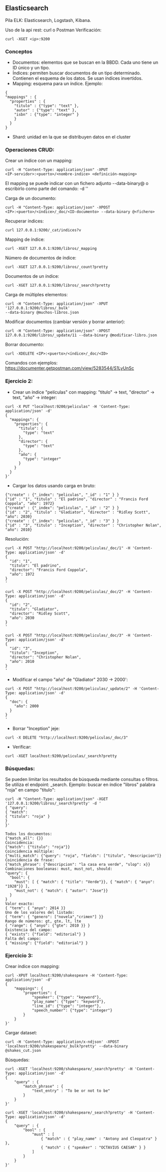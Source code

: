 ## Elasticsearch

Pila ELK: Elasticsearch, Logstash, Kibana.

Uso de la api rest: curl o Postman
Verificación:
```
curl -XGET <ip>:9200
```
### Conceptos
* Documentos: elementos que se buscan en la BBDD. Cada uno tiene un ID único y un tipo.
* Índices: permiten buscar documentos de un tipo determinado. Contienen el esquema de los datos. Se usan índices invertidos.
* Mapping: esquema para un índice. 
Ejemplo:
```
{
"mappings" : {
  "properties" : {
    "titulo" : {"type": "text" },
    "autor" : {"type": "text" },
    "isbn" : {"type": "integer" }
    }
  }
}
```
* Shard: unidad en la que se distribuyen datos en el cluster

### Operaciones CRUD:
Crear un índice con un mapping:
```
curl -H "Content-Type: application/json" -XPUT
<IP-servidor>:<puerto>/<nombre-indice> <definición-mapping>
```
El mapping se puede indicar con un fichero adjunto --data-binary@<fichero> o escribirlo como parte del comando: -d '<mapping>'

Carga de un documento:
```
curl -H "Content-Type: application/json" -XPOST
<IP>:<puerto>/<índice>/_doc/<ID-documento> --data-binary @<fichero>
```

Recuperar índices:
```
curl 127.0.0.1:9200/_cat/indices?v
```
Mapping de índice:
```
curl -XGET 127.0.0.1:9200/libros/_mapping
```
Número de documentos de índice:
```
curl -XGET 127.0.0.1:9200/libros/_count?pretty
```
Documentos de un índice:
```
curl -XGET 127.0.0.1:9200/libros/_search?pretty
```
Carga de múltiples elementos:
```
curl -H "Content-Type: application/json" -XPUT '127.0.0.1:9200/libros/_bulk'
--data-binary @muchos-libros.json
```
Modificar documentos (cambiar versión y borrar anterior):
```
curl -H "Content-Type: application/json" -XPOST
127.0.0.1:9200/libros/_update/11 --data-binary @modificar-libro.json
```
Borrar documento:
```
curl -XDELETE <IP>:<puerto>/<índice>/_doc/<ID>
```
Comandos con ejemplos: https://documenter.getpostman.com/view/5283544/S1LyUnSc

### Ejercicio 2:
* Crear un índice "películas" con mapping: "titulo" -> text, "director" -> text, "año" -> integer:
```
curl -X PUT "localhost:9200/peliculas" -H 'Content-Type: application/json' -d'
{
  "mappings": {
    "properties": {
      "titulo": {
        "type": "text"
      },
      "director": {
        "type": "text"
      },
      "año": {
        "type": "integer"
      }
    }
  }
}'
```
* Cargar los datos usando carga en bruto:
```
{"create" : {"_index": "peliculas", "_id" : "1" } }
{"id" : "1", "titulo" : "El padrino", "director" : "Francis Ford Coppola", "año": 1972}
{"create" : {"_index": "peliculas", "_id" : "2" } }
{"id" : "2", "titulo" : "Gladiator", "director" : "Ridley Scott", "año": 2030}
{"create" : {"_index": "peliculas", "_id" : "3" } }
{"id" : "3", "titulo" : "Inception", "director" : "Christopher Nolan", "año": 2010}
```
Resolución:
```
curl -X POST "http://localhost:9200/peliculas/_doc/1" -H 'Content-Type: application/json' -d'
{
  "id": "1",
  "titulo": "El padrino",
  "director": "Francis Ford Coppola",
  "año": 1972
}
'

curl -X POST "http://localhost:9200/peliculas/_doc/2" -H 'Content-Type: application/json' -d'
{
  "id": "2",
  "titulo": "Gladiator",
  "director": "Ridley Scott",
  "año": 2030
}
'

curl -X POST "http://localhost:9200/peliculas/_doc/3" -H 'Content-Type: application/json' -d'
{
  "id": "3",
  "titulo": "Inception",
  "director": "Christopher Nolan",
  "año": 2010
}
'
```

* Modificar el campo "año" de "Gladiator" 2030 -> 2000':
```
curl -X POST "http://localhost:9200/peliculas/_update/2" -H 'Content-Type: application/json' -d'
{
  "doc": {
    "año": 2000
  }
}
'
```
* Borrar "Inception" jeje:
```
curl -X DELETE "http://localhost:9200/peliculas/_doc/3"
```
* Verificar:
```
curl -XGET localhost:9200/peliculas/_search?pretty
```

### Búsquedas:
Se pueden limitar los resultados de búsqueda mediante consultas o filtros. 
Se utiliza el endpoint: _search. 
Ejemplo: buscar en índice "libros" palabra "roja" en campo "titulo":
```
curl -H "Content-Type: application/json" -XGET
'127.0.0.1:9200/libros/_search?pretty' -d '
{ "query":
{ "match":
{ "titulo": "roja" }
}
}'
```
```
Todos los documentos:
{"match_all": {}}
Coincidencia:
{"match": {"titulo": "roja"}}
Coincidencia múltiple:
{"multi_match": {"query": "roja", "fields": ["titulo", "descripcion"]}
Coincidencia de frase:
{"match_phrase": {"descripcion": "la casa era verde", "slop": x}}
Combinaciones booleanas: must, must_not, should:
"query": {
  "bool": {
    "must": [ { "match": { "title": "Verde"}}, { "match": { "anyo": "1928"}} ],
    "must_not": { "match": { "autor": "Jose"}}
  }
}
Valor exacto:
{ "term": { "anyo": 2014 }}
Uno de los valores del listado:
{ "term": { "genero": ["novela","crimen"] }}
Rango de números: gt, gte, lt, lte
{ "range": { "anyo": {"gte": 2010 }} }
Existencia del campo:
{ "exists": {"field": "editorial"} }
Falta del campo:
{ "missing": {"field": "editorial"} }
```
### Ejercicio 3:
Crear índice con mapping:
```
curl -XPUT localhost:9200/shakespeare -H 'Content-Type: application/json' -d'
{
    "mappings": {
        "properties": {
            "speaker": {"type": "keyword"},
            "play_name": {"type": "keyword"},
            "line_id": {"type": "integer"},
            "speech_number": {"type": "integer"}
        }
    }
}'
```
Cargar dataset:
```
curl -H 'Content-Type: application/x-ndjson' -XPOST 'localhost:9200/shakespeare/_bulk?pretty' --data-binary @shakes_cut.json
```
Búsquedas:
```
curl -XGET 'localhost:9200/shakespeare/_search?pretty' -H 'Content-Type: application/json' -d'
{
    "query" : {
        "match_phrase" : {
            "text_entry" : "To be or not to be"
        }
    }
}'

curl -XGET 'localhost:9200/shakespeare/_search?pretty' -H 'Content-Type: application/json' -d'
{
    "query" : {
        "bool" : {
            "must" : [
                { "match" : { "play_name" : "Antony and Cleopatra" } },
                { "match" : { "speaker" : "OCTAVIUS CAESAR" } }
            ]
        }
    }
}'
```
